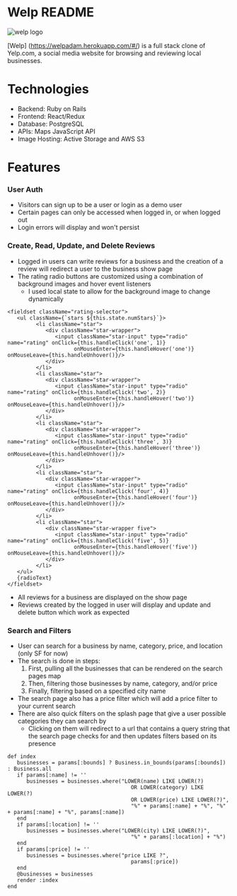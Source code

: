 # Welp README

![welp logo](welp_logo_background.png)

[Welp] (https://welpadam.herokuapp.com/#/) is a full stack clone of Yelp.com, a social media website for browsing and reviewing local businesses.

# Technologies

* Backend: Ruby on Rails
* Frontend: React/Redux
* Database: PostgreSQL
* APIs: Maps JavaScript API
* Image Hosting: Active Storage and AWS S3

# Features

### User Auth
* Visitors can sign up to be a user or login as a demo user
* Certain pages can only be accessed when logged in, or when logged out
* Login errors will display and won't persist

### Create, Read, Update, and Delete Reviews
* Logged in users can write reviews for a business and the creation of a review will redirect a user to the business show page
* The rating radio buttons are customized using a combination of background images and hover event listeners
    * I used local state to allow for the background image to change dynamically
```
<fieldset className="rating-selector">
   <ul className={`stars ${this.state.numStars}`}>
         <li className="star">
            <div className="star-wrapper">
               <input className="star-input" type="radio" name="rating" onClick={this.handleClick('one', 1)} 
                     onMouseEnter={this.handleHover('one')} onMouseLeave={this.handleUnhover()}/>
            </div>
         </li>
         <li className="star">
            <div className="star-wrapper">
               <input className="star-input" type="radio" name="rating" onClick={this.handleClick('two', 2)} 
                     onMouseEnter={this.handleHover('two')} onMouseLeave={this.handleUnhover()}/>
            </div>
         </li>
         <li className="star">
            <div className="star-wrapper">
               <input className="star-input" type="radio" name="rating" onClick={this.handleClick('three', 3)}
                     onMouseEnter={this.handleHover('three')} onMouseLeave={this.handleUnhover()}/>
            </div>
         </li>
         <li className="star">
            <div className="star-wrapper">
               <input className="star-input" type="radio" name="rating" onClick={this.handleClick('four', 4)}
                     onMouseEnter={this.handleHover('four')} onMouseLeave={this.handleUnhover()}/>
            </div>
         </li>
         <li className="star">
            <div className="star-wrapper five">
               <input className="star-input" type="radio" name="rating" onClick={this.handleClick('five', 5)}
                     onMouseEnter={this.handleHover('five')} onMouseLeave={this.handleUnhover()}/>
            </div>
         </li>
   </ul>
   {radioText}
</fieldset>
```
* All reviews for a business are displayed on the show page
* Reviews created by the logged in user will display and update and delete button which work as expected

### Search and Filters
* User can search for a business by name, category, price, and location (only SF for now)
* The search is done in steps:
   1. First, pulling all the businesses that can be rendered on the search pages map
   2. Then, filtering those businesses by name, category, and/or price
   3. Finally, filtering based on a specified city name
* The search page also has a price filter which will add a price filter to your current search
* There are also quick filters on the splash page that give a user possible categories they can search by
   * Clicking on them will redirect to a url that contains a query string that the search page checks for and then updates filters based on its presence
```
def index
   businesses = params[:bounds] ? Business.in_bounds(params[:bounds]) : Business.all
   if params[:name] != ''
      businesses = businesses.where("LOWER(name) LIKE LOWER(?) 
                                       OR LOWER(category) LIKE LOWER(?)
                                       OR LOWER(price) LIKE LOWER(?)", 
                                       "%" + params[:name] + "%", "%" + params[:name] + "%", params[:name])
   end
   if params[:location] != ''
      businesses = businesses.where("LOWER(city) LIKE LOWER(?)",
                                       "%" + params[:location] + "%")
   end
   if params[:price] != ''
      businesses = businesses.where("price LIKE ?",
                                       params[:price])
   end
   @businesses = businesses
   render :index
end

```